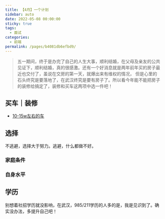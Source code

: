 ```yaml
---
title: 【4月】一个计划
sidebar: auto
date: 2022-05-08 00:00:00
sticky: true
tags: 
  - 面试
categories: 
  - 前端
permalink: /pages/b4081db6efbd9/
---
```


> 五一期间，终于是办完了自己的人生大事，顺利结婚，在父母及亲友的公共见证下，顺利结婚，真的很感激。还有一个好消息就是两年前年买的房子最近也交付了，虽说在交房的第一天，就爆出来有维权的情况，
但是心里的石头终究是要落地了，在武汉终究是要有房子了。所以看今年能不能把房子的装修给搞定了，装修和买车这两项中选一件吧！


<!-- more --> 

## 买车｜装修

- [10-15w左右的车](https://www.dongchedi.com/auto/library/10,15-0-x-x-x-x-x-x-x-x-x-x-x-x-x-x-x-x)


## 选择
不逃避，选择大于努力。逃避，什么都做不好。

### 家庭条件

### 自身水平

## 学历

别想着社招学历就没影响，在武汉，985/211学历的人多的是，我是见识到了。确实没办法，多提升自己吧！